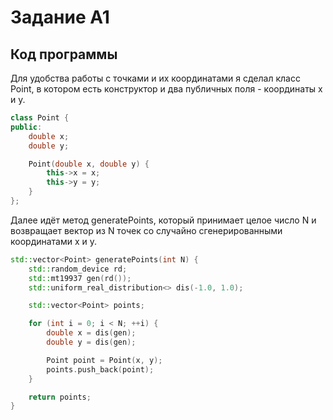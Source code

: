 # Задание А1

## Код программы 
Для удобства работы с точками и их координатами я сделал класс Point, в котором есть конструктор и два публичных поля - координаты x и y.
```cpp
class Point {
public:
    double x;
    double y;

    Point(double x, double y) {
        this->x = x;
        this->y = y;
    }
};
```

Далее идёт метод generatePoints, который принимает целое число N и возвращает вектор из N точек со случайно сгенерированными координатами x и y.
```cpp
std::vector<Point> generatePoints(int N) {
    std::random_device rd;
    std::mt19937 gen(rd());
    std::uniform_real_distribution<> dis(-1.0, 1.0);

    std::vector<Point> points;

    for (int i = 0; i < N; ++i) {
        double x = dis(gen);
        double y = dis(gen);

        Point point = Point(x, y);
        points.push_back(point);
    }

    return points;
}
```


